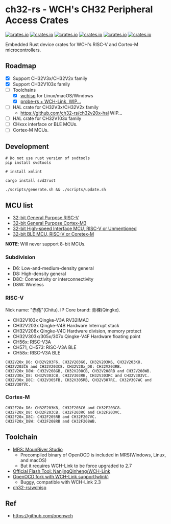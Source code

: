 # ch32-rs - WCH's CH32 Peripheral Access Crates

[![crates.io](https://img.shields.io/crates/v/ch32v1.svg?label=ch32v1)](https://crates.io/crates/ch32v1)
[![crates.io](https://img.shields.io/crates/v/ch32v2.svg?label=ch32v2)](https://crates.io/crates/ch32v2)
[![crates.io](https://img.shields.io/crates/v/ch32v3.svg?label=ch32v3)](https://crates.io/crates/ch32v3)
[![crates.io](https://img.shields.io/crates/v/ch56x.svg?label=ch56x)](https://crates.io/crates/ch56x)
[![crates.io](https://img.shields.io/crates/v/ch57x.svg?label=ch57x)](https://crates.io/crates/ch57x)
[![crates.io](https://img.shields.io/crates/v/ch58x.svg?label=ch58x)](https://crates.io/crates/ch58x)

Embedded Rust device crates for WCH's RISC-V and Cortex-M microcontrollers.

## Roadmap

- [x] Support CH32V3x/CH32V2x family
- [x] Support CH32V103x family
- [ ] Toolchains
  - [x] [wchisp](https://github.com/ch32-rs/wchisp) for Linux/macOS/Windows
  - [x] [probe-rs + WCH-Link, WIP...](https://github.com/probe-rs/probe-rs/pull/1437)
- [ ] HAL crate for CH32V3x/CH32V2x family
  - <https://github.com/ch32-rs/ch32v20x-hal> WIP...
- [ ] HAL crate for CH32V103x family
- [ ] CHxxx interface or BLE MCUs.
- [ ] Cortex-M MCUs.

## Development

```shell
# Do not use rust version of svdtools
pip install svdtools

# install xmlint

cargo install svd2rust

./scripts/generate.sh && ./scripts/update.sh
```

## MCU list

- [32-bit General Purpose RISC-V](http://www.wch-ic.com/products/categories/47.html?pid=5)
- [32-bit General Purpose Cortex-M3](http://www.wch-ic.com/products/categories/66.html?pid=5)
- [32-bit High-speed Interface MCU, RISC-V or Unmentioned](http://www.wch-ic.com/products/categories/67.html?pid=5)
- [32-bit BLE MCU, RISC-V or Coretex-M](http://www.wch-ic.com/products/categories/68.html?pid=5)

**NOTE**: Will never support 8-bit MCUs.

### Subdivision

- D6: Low-and-medium-density general
- D8: High-density general
- D8C: Connectivity or interconnectivity
- D8W: Wireless

### RISC-V

Nick name: "赤菟"(Chitu). IP Core brand: 青稞(Qingke).

- CH32V103x Qingke-V3A RV32IMAC
- CH32V203x Qingke-V4B Hardware Interrupt stack
- CH32V208x Qingke-V4C Hardware division, memory protect
- CH32V303x/305x/307x Qingke-V4F Hardware floating point
- CH56x: RISC-V3A
- CH571, CH573: RISC-V3A BLE
- CH58x: RISC-V3A BLE

```
CH32V20x_D6: CH32V203F6, CH32V203G6, CH32V203K6, CH32V203K8, CH32V203C6 and CH32V203C8. CH32V20x_D8: CH32V203RB.
CH32V20x_D8W: CH32V208GB, CH32V208CB, CH32V208RB and CH32V208WB.
CH32V30x_D8: CH32V303CB, CH32V303RB, CH32V303RC and CH32V303VC.
CH32V30x_D8C: CH32V305FB, CH32V305RB, CH32V307RC, CH32V307WC and CH32V307VC.
```

### Cortex-M

```
CH32F20x_D6: CH32F203K8, CH32F203C6 and CH32F203C8.
CH32F20x_D8: CH32F203CB, CH32F203RC and CH32F203VC.
CH32F20x_D8C: CH32F205RB and CH32F207VC.
CH32F20x_D8W: CH32F208RB and CH32F208WB.
```

## Toolchain

- [MRS: MounRiver Studio](http://www.mounriver.com/)
  - Precompiled binary of OpenOCD is included in MRS(Windows, Linux, and macOS)
  - But it requires WCH-Link to be force upgraded to 2.7
- [Official Flash Tool: NanjingQinheng/WCH-Link](https://github.com/NanjingQinheng/WCH-Link)
- [OpenOCD fork with WCH-Link support(wlink)](https://github.com/jiegec/riscv-openocd/tree/wch)
  - Buggy, compatible with WCH-Link 2.3
- [ch32-rs/wchisp](https://github.com/ch32-rs/wchisp)

## Ref

- https://github.com/openwch
